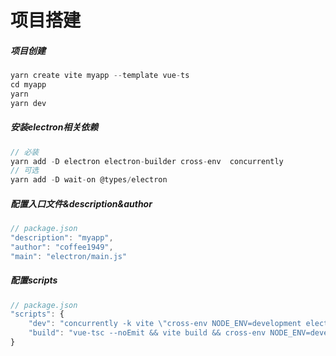 # 项目搭建

##### 项目创建
```javascript
yarn create vite myapp --template vue-ts
cd myapp
yarn
yarn dev
```

##### 安装electron相关依赖
```javascript
// 必装
yarn add -D electron electron-builder cross-env  concurrently
// 可选
yarn add -D wait-on @types/electron
```

##### 配置入口文件&description&author
```javascript
// package.json
"description": "myapp",
"author": "coffee1949",
"main": "electron/main.js"
```

##### 配置scripts
```javascript
// package.json
"scripts": {
    "dev": "concurrently -k vite \"cross-env NODE_ENV=development electron .\"",
    "build": "vue-tsc --noEmit && vite build && cross-env NODE_ENV=development electron ."
}

```
